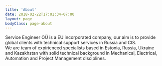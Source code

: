 ```yaml
---
title: 'About'
date: 2018-02-22T17:01:34+07:00
layout: page
bodyClass: page-about
---
```


Service Engineer OÜ is a EU incorporated company, our aim is to provide global clients with technical support services in Russia and CIS.  
We are team of expirienced specialists based in Estonia, Russia, Ukraine and Kazakhstan with solid technical background in Mechanical, Electrical, Automation and Project Management disciplines.